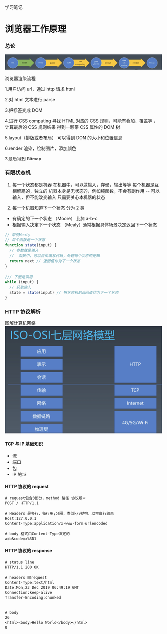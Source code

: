 学习笔记

# 浏览器工作原理

### 总论

![](./browswer1.png)

浏览器渲染流程

1.用户访问 url，通过 http 请求 html

2.对 html 文本进行 parse

3.把标签变成 DOM

4.进行 CSS computing
寻找 HTML 对应的 CSS 规则，可能有叠加，覆盖等 ，计算最后的 CSS 规则结果
得到一颗带 CSS 属性的 DOM 树

5.layout（排版或者布局）
可以得到 DOM 的大小和位置信息

6.render
渲染，绘制图片，添加颜色

7.最后得到 Bitmap

### 有限状态机

1. 每一个状态都是机器
   在机器中，可以做输入，存储，输出等等
   每个机器是互相解耦的，独立的
   机器本身是无状态的，例如纯函数，不会有副作用 -- 可以输入，但不能改变输入
   只需要关心本机器的状态

2. 每一个机器知道下一个状态
   分为 2 类

- 有确定的下一个状态 （Moore） 比如 a-b-c
- 根据输入决定下一个状态 （Mealy）通常根据具体场景决定返回下一个状态

```js
// 举例Mealy
// 每个函数是一个状态
function state(input) {
  // 参数就是输入
  //  函数中，可以自由编写代码，处理每个状态的逻辑
  return next // 返回值作为下一个状态
}

/// 下面是调用
while (input) {
  // 获取输入
  state = state(input) // 把状态机的返回值作为下一个状态
}
```

### HTTP 协议解析

图解计算机网络
![](./ISO_OSI.png)

#### TCP 与 IP 基础知识

- 流
- 端口
- 包
- IP 地址

#### HTTP 协议的 request

```
# request包含3部分，method 路径 协议版本
POST / HTTP/1.1

# Headers 是多行，每行用;分隔，类似k/v结构，以空白行结束
Host:127.0.0.1
Content-Type:application/x-www-form-urlencoded

# body 格式由Content-Type决定的
a=b&code=x%3D1
```

#### HTTP 协议的 response

```
# status line
HTTP/1.1 200 OK

# headers 同request
Content-Type:text/html
Date:Mon,23 Dec 2019 06:49:19 GMT
Connection:keep-alive
Transfer-Encoding:chunked


# body
26
<html><body>Hello World</body></html>
0
```
